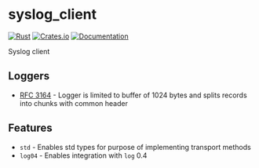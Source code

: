 # syslog_client

[![Rust](https://github.com/DoumanAsh/syslog_client/actions/workflows/rust.yml/badge.svg)](https://github.com/DoumanAsh/syslog_client/actions/workflows/rust.yml)
[![Crates.io](https://img.shields.io/crates/v/syslog_client.svg)](https://crates.io/crates/syslog_client)
[![Documentation](https://docs.rs/syslog_client/badge.svg)](https://docs.rs/crate/syslog_client/)

Syslog client

## Loggers

- [RFC 3164](https://datatracker.ietf.org/doc/html/rfc3164) - Logger is limited to buffer of 1024 bytes and splits records into chunks with common header

## Features

- `std` - Enables std types for purpose of implementing transport methods
- `log04` - Enables integration with `log` 0.4
